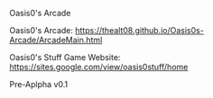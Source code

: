 Oasis0's Arcade






Oasis0's Arcade:
https://thealt08.github.io/Oasis0s-Arcade/ArcadeMain.html

Oasis0's Stuff Game Website:
https://sites.google.com/view/oasis0stuff/home


Pre-Aplpha v0.1
